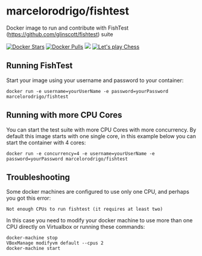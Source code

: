 marcelorodrigo/fishtest
================================
Docker image to run and contribute with FishTest (https://github.com/glinscott/fishtest) suite


[![Docker Stars](https://img.shields.io/docker/stars/marcelorodrigo/fishtest.svg?maxAge=2592000)]()
[![Docker Pulls](https://img.shields.io/docker/pulls/marcelorodrigo/fishtest.svg?maxAge=2592000)]()
[![](https://images.microbadger.com/badges/image/marcelorodrigo/fishtest.svg)](http://microbadger.com/images/marcelorodrigo/fishtest)
[![Let's play Chess](https://img.shields.io/badge/let's%20play-chess-orange.svg)]()

Running FishTest
--------------------------------------

Start your image using your username and password to your container:

    docker run -e username=yourUserName -e password=yourPassword marcelorodrigo/fishtest
    
Running with more CPU Cores
--------------------------------------

You can start the test suite with more CPU Cores with more concurrency. By default this image starts with one single core, in this example below you can start the container with 4 cores:

    docker run -e concurrency=4 -e username=yourUserName -e password=yourPassword marcelorodrigo/fishtest


Troubleshooting
--------------------------------------

Some docker machines are configured to use only one CPU, and perhaps you got this error:

    Not enough CPUs to run fishtest (it requires at least two)
    
In this case you need to modify your docker machine to use more than one CPU directly on Virtualbox or running these commands:

    docker-machine stop
    VBoxManage modifyvm default --cpus 2
    docker-machine start

